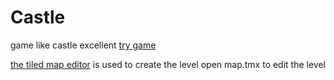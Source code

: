 # Castle
game like castle excellent
[try game](https://artur1309.github.io/castle/)

[the tiled map editor](https://www.mapeditor.org/) is used to create the level
open map.tmx to edit the level

